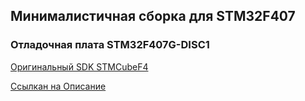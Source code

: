 ## Минималистичная сборка для STM32F407 ##

### Отладочная плата STM32F407G-DISC1 ###


[Оригинальный SDK STMCubeF4](https://github.com/STMicroelectronics/STM32CubeF4)

[Ссылкан на Описание](https://blog.grugu.ru/blog/Vscode_STM32_Windows)
